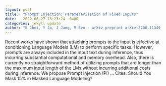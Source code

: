 ```yaml
---
layout: post
title:  "Prompt Injection: Parameterization of Fixed Inputs"
date:   2022-06-27 23:23:24 -0400
categories: jekyll update
author: "E Choi, Y Jo, J Jang, M Seo - arXiv preprint arXiv:2206.11349, 2022"
---
```

Recent works have shown that attaching prompts to the input is effective at conditioning Language Models (LM) to perform specific tasks. However, prompts are always included in the input text during inference, thus incurring substantial computational and memory overhead. Also, there is currently no straightforward method of utilizing prompts that are longer than the maximum input length of the LMs without incurring additional costs during inference. We propose Prompt Injection (PI) …
Cites: ‪Should You Mask 15% in Masked Language Modeling?‬  